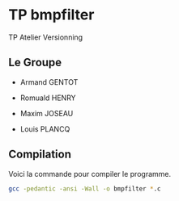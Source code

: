 # TP bmpfilter

TP Atelier Versionning

## Le Groupe

 - Armand GENTOT

 - Romuald HENRY

 - Maxim JOSEAU

 - Louis PLANCQ


## Compilation
Voici la commande pour compiler le programme.

```bash
gcc -pedantic -ansi -Wall -o bmpfilter *.c
```
